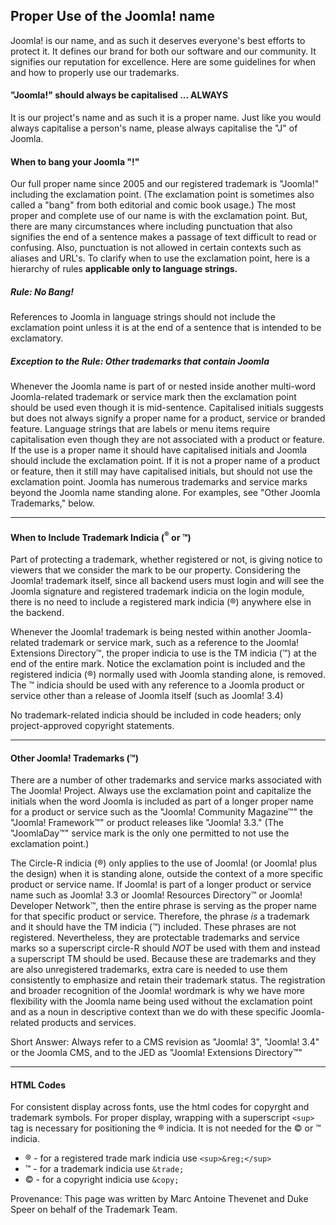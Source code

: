 ## Proper Use of the Joomla! name
Joomla! is our name, and as such it deserves everyone's best efforts to protect it.  It defines our brand for both our software and our community.  It signifies our reputation for excellence.  Here are some guidelines for when and how to properly use our trademarks.

#### "Joomla!" should always be capitalised ... ALWAYS
It is our project's name and as such it is a proper name.  Just like you would always capitalise a person's name, please always capitalise the "J" of Joomla.

#### When to bang your Joomla "!"
Our full proper name since 2005 and our registered trademark is "Joomla!" including the exclamation point.  (The exclamation point is sometimes also called a "bang" from both editorial and comic book usage.)  The most proper and complete use of our name is with the exclamation point.  But, there are many circumstances where including punctuation that also signifies the end of a sentence makes a passage of text difficult to read or confusing.  Also, punctuation is not allowed in certain contexts such as aliases and URL's.  To clarify when to use the exclamation point, here is a hierarchy of rules <b>applicable only to language strings.</b>

##### Rule: No Bang!  
References to Joomla in language strings should not include the exclamation point unless it is at the end of a sentence that is intended to be exclamatory. 

##### Exception to the Rule:  Other trademarks that contain Joomla
Whenever the Joomla name is part of or nested inside another multi-word Joomla-related trademark or service mark then the exclamation point should be used even though it is mid-sentence.  Capitalised initials suggests but does not always signify a proper name for a product, service or branded feature.  Language strings that are labels or menu items require capitalisation even though they are not associated with a product or feature.  If the use is a proper name it should have capitalised initials and Joomla should include the exclamation point.  If it is not a proper name of a product or feature, then it still may have capitalised initials, but should not use the exclamation point.  Joomla has numerous trademarks and service marks beyond the Joomla name standing alone.  For examples, see "Other Joomla Trademarks," below.  

---------

#### When to Include Trademark Indicia (<sup>&reg;</sup> or &trade;) 
Part of protecting a trademark, whether registered or not, is giving notice to viewers that we consider the mark to be our property.  Considering the Joomla! trademark itself, since all backend users must login and will see the Joomla signature and registered trademark indicia on the login module, there is no need to include a registered mark indicia (&reg;) anywhere else in the backend.   

Whenever the Joomla! trademark is being nested within another Joomla-related trademark or service mark, such as a reference to the Joomla! Extensions Directory&trade;, the proper indicia to use is the TM indicia (&trade;) at the end of the entire mark.  Notice the exclamation point is included and the registered indicia (&reg;) normally used with Joomla standing alone, is removed. The &trade; indicia should be used with any reference to a Joomla product or service other than a release of Joomla itself (such as Joomla! 3.4)

No trademark-related indicia should be included in code headers; only project-approved copyright statements.

----------

#### Other Joomla! Trademarks (&trade;)
There are a number of other trademarks and service marks associated with The Joomla! Project.  Always use the exclamation point and capitalize the initials when the word Joomla is included as part of a longer proper name for a product or service such as the "Joomla! Community Magazine&trade;" the "Joomla! Framework&trade;" or product releases like "Joomla! 3.3."  (The "JoomlaDay&trade;" service mark is the only one permitted to not use the exclamation point.)

The Circle-R indicia (&reg;) only applies to the use of Joomla! (or Joomla! plus the design) when it is standing alone, outside the context of a more specific product or service name. If Joomla! is part of a longer product or service name such as Joomla! 3.3 or Joomla! Resources Directory&trade; or Joomla! Developer Network&trade;, then the entire phrase is serving as the proper name for that specific product or service. Therefore, the phrase <em>is</em> a trademark and it should have the TM indicia (&trade;) included. These phrases are not registered.  Nevertheless, they are protectable trademarks and service marks so a superscript circle-R should <em>NOT</em> be used with them and instead a superscript TM should be used.  Because these are trademarks and they are also unregistered trademarks, extra care is needed to use them consistently to emphasize and retain their trademark status. The registration and broader recognition of the Joomla! wordmark is why we have more flexibility with the Joomla name being used without the exclamation point and as a noun in descriptive context than we do with these specific Joomla-related products and services.

Short Answer:  Always refer to a CMS revision as "Joomla! 3", "Joomla! 3.4" or the Joomla CMS, and to the JED as "Joomla! Extensions Directory&trade;"

--------------

#### HTML Codes
For consistent display across fonts, use the html codes for copyrght and trademark symbols.  For proper display, wrapping with a superscript `<sup>` tag is necessary for positioning the &reg; indicia.  It is not needed for the &copy; or &trade; indicia.

* &reg; - for a registered trade mark indicia use `<sup>&reg;</sup>`
* &trade; - for a trademark indicia use `&trade;`
* &copy; - for a copyright indicia use  `&copy;`

Provenance:  This page was written by Marc Antoine Thevenet and Duke Speer on behalf of the Trademark Team.
